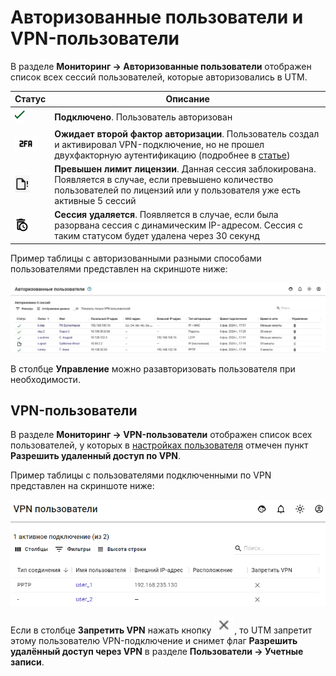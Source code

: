 # Авторизованные пользователи и VPN-пользователи

В разделе **Мониторинг -> Авторизованные пользователи** отображен список всех сессий пользователей, которые авторизовались в UTM.

| Статус                                          | Описание |
| ----------------------------------------------- | --------------------------------------------------- |
| ![](/.gitbook/assets/icon-autho-user.png)  | **Подключено**. Пользователь авторизован |
| ![](/.gitbook/assets/icon-autho-user1.png) | **Ожидает второй фактор авторизации**. Пользователь создал и активировал VPN-подключение, но не прошел двухфакторную аутентификацию (подробнее в [статье](/settings/users/two-factor-authentication.md)) |
| ![](/.gitbook/assets/icon-autho-user2.png) | **Превышен лимит лицензии**. Данная сессия заблокирована. Появляется в случае, если превышено количество  пользователей по лицензий или у пользователя уже есть активные 5 сессий |
| ![](/.gitbook/assets/icon-autho-user3.png) | **Сессия удаляется**. Появляется в случае, если была разорвана сессия с динамическим IP-адресом. Сессия с таким статусом будет удалена через 30 секунд |

Пример таблицы с авторизованными разными способами пользователями представлен на скриншоте ниже:

![](/.gitbook/assets/autho-user.png)

В столбце **Управление** можно разавторизовать пользователя при необходимости.

## VPN-пользователи

В разделе **Мониторинг -> VPN-пользователи** отображен список всех пользователей, у которых в [настройках пользователя](../users/user-tree/customization-of-users.md#kategoriya-osnovnoe) отмечен пункт **Разрешить удаленный доступ по VPN**.

Пример таблицы с пользователями подключенными по VPN представлен на скриншоте ниже:

![](/.gitbook/assets/vpn-auth.png)

Если в столбце **Запретить VPN** нажать кнопку ![](/.gitbook/assets/vpn-auth1.png), то UTM запретит этому пользователю VPN-подключение и снимет флаг **Разрешить удалённый доступ через VPN** в разделе **Пользователи -> Учетные записи**.

